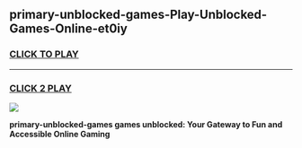 
## primary-unblocked-games-Play-Unblocked-Games-Online-et0iy
<h3>
<a href="https://premium76.site?title=primary-unblocked-games&ref=25A">CLICK TO PLAY</a></h3>
<hr>

<h3>
<a href="https://premium76.site?title=primary-unblocked-games&ref=25A">CLICK 2 PLAY</a>
  
</h3>

<a href="https://premium76.site?title=primary-unblocked-games&ref=25A"><img src="https://clearcache.store/games.png"></a>


**primary-unblocked-games games unblocked: Your Gateway to Fun and Accessible Online Gaming**
